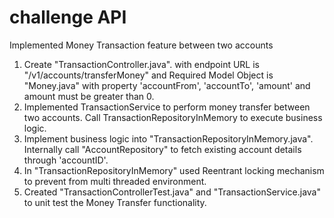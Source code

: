 # challenge API
Implemented Money Transaction feature between two accounts
1. Create "TransactionController.java". 
with endpoint URL is "/v1/accounts/transferMoney" and Required Model Object is "Money.java" with property 'accountFrom', 'accountTo', 'amount' and amount must be greater than 0.
2. Implemented TransactionService to perform money transfer between two accounts. Call TransactionRepositoryInMemory to execute business logic.
3. Implement business logic into "TransactionRepositoryInMemory.java".
Internally call "AccountRepository" to fetch existing account details through 'accountID'.
4. In "TransactionRepositoryInMemory" used Reentrant locking mechanism to prevent from multi threaded environment.
5. Created "TransactionControllerTest.java" and "TransactionService.java" to unit test the Money Transfer functionality.
